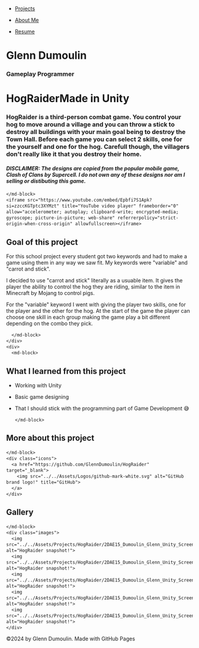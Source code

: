 <link href="../../style.css" rel="stylesheet"/>
<link href="../project-details.css" rel="stylesheet"/>
<script type="module" src="https://md-block.verou.me/md-block.js"></script>

<div class="nav-bar">
  <md-block>

- <a href="../../">Projects</a>
- <a href="../../About/">About Me</a>
- <a href="../../Resume/">Resume</a>

  </md-block>
</div>

<div class="title">
  <md-block>

# Glenn Dumoulin

  </md-block>
  <h3>Gameplay Programmer</h3>
</div>

<div class="content">
  <h1 class="project-title"><span>HogRaider</span><span>Made in Unity</span></h1>
  <div class="intro">
    <md-block>

### HogRaider is a third-person combat game. You control your hog to move around a village and you can throw a stick to destroy all buildings with your main goal being to destroy the Town Hall. Before each game you can select 2 skills, one for the yourself and one for the hog. Carefull though, the villagers don't really like it that you destroy their home.

#### _DISCLAIMER: The designs are copied from the popular mobile game, Clash of Clans by Supercell. I do not own any of these designs nor am I selling or distibuting this game._

    </md-block>
    <iframe src="https://www.youtube.com/embed/Epbfi7S1Apk?si=zzccKGTptc3XYMzt" title="YouTube video player" frameborder="0" allow="accelerometer; autoplay; clipboard-write; encrypted-media; gyroscope; picture-in-picture; web-share" referrerpolicy="strict-origin-when-cross-origin" allowfullscreen></iframe>
  </div>
  <div class="details">
    <div>
      <md-block>

## Goal of this project

For this school project every student got two keywords and had to make a game using them in any way we saw fit. My keywords were "variable" and "carrot and stick".

I decided to use "carrot and stick" literally as a usuable item. It gives the player the ability to control the hog they are riding, similar to the item in Minecraft by Mojang to control pigs.

For the "variable" keyword I went with giving the player two skills, one for the player and the other for the hog. At the start of the game the player can choose one skill in each group making the game play a bit different depending on the combo they pick.

      </md-block>
    </div>
    <div>
      <md-block>

## What I learned from this project

- Working with Unity
- Basic game designing
- That I should stick with the programming part of Game Development 😅

      </md-block>
    </div>
  </div>
  <div class="platforms">
    <md-block>

## More about this project

    </md-block>
    <div class="icons">
      <a href="https://github.com/GlennDumoulin/HogRaider" target="_blank">
        <img src="../../Assets/Logos/github-mark-white.svg" alt="GitHub brand logo!" title="GitHub">
      </a>
    </div>
  </div>
  <div class="gallery">
    <md-block>

## Gallery

    </md-block>
    <div class="images">
      <img src="../../Assets/Projects/HogRaider/2DAE15_Dumoulin_Glenn_Unity_Screenshot01.png" alt="HogRaider snapshot!">
      <img src="../../Assets/Projects/HogRaider/2DAE15_Dumoulin_Glenn_Unity_Screenshot02.png" alt="HogRaider snapshot!">
      <img src="../../Assets/Projects/HogRaider/2DAE15_Dumoulin_Glenn_Unity_Screenshot03.png" alt="HogRaider snapshot!">
      <img src="../../Assets/Projects/HogRaider/2DAE15_Dumoulin_Glenn_Unity_Screenshot04.png" alt="HogRaider snapshot!">
      <img src="../../Assets/Projects/HogRaider/2DAE15_Dumoulin_Glenn_Unity_Screenshot05.png" alt="HogRaider snapshot!">
    </div>
  </div>
</div>

<footer>
  <md-block>

©2024 by Glenn Dumoulin. Made with GitHub Pages

  </md-block>
</footer>
